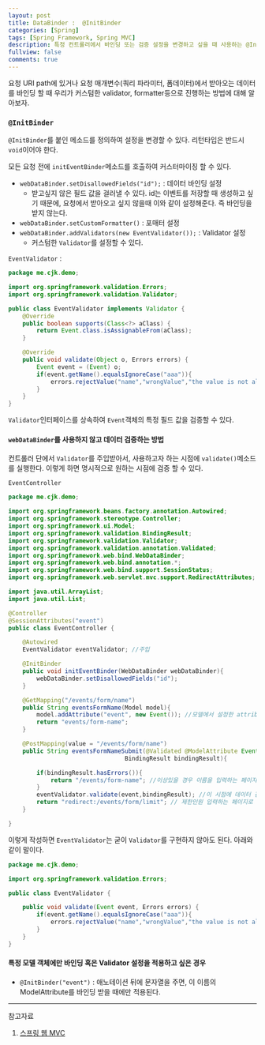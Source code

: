 ```yaml
---
layout: post
title: DataBinder :  @InitBinder
categories: [Spring]
tags: [Spring Framework, Spring MVC]
description: 특정 컨트롤러에서 바인딩 또는 검증 설정을 변경하고 싶을 때 사용하는 @InitBinder
fullview: false
comments: true
---
```


요청 URI path에 있거나 요청 매개변수(쿼리 파라미터, 폼데이터)에서 받아오는 데이터를 바인딩 할 때 우리가 커스텀한 validator, formatter등으로 진행하는 방법에 대해 알아보자.

### `@InitBinder`

`@InitBinder`를 붙인 메소드를 정의하여 설정을 변경할 수 있다. 리턴타입은 반드시 `void`이어야 한다.

모든 요청 전에 `initEventBinder`메소드를 호출하여 커스터마이징 할 수 있다.

* `webDataBinder.setDisallowedFields("id");` : 데이터 바인딩 설정
	* 받고싶지 않은 필드 값을 걸러낼 수 있다. id는 이벤트를 저장할 때 생성하고 싶기 때문에, 요청에서 받아오고 싶지 않을때 이와 같이 설정해준다. 즉 바인딩을 받지 않는다.
* `webDataBinder.setCustomFormatter()` : 포매터 설정
* `webDataBinder.addValidators(new EventValidator());` : Validator 설정
	* 커스텀한 `Validator`를 설정할 수 있다.

`EventValidator` : 

```java
package me.cjk.demo;

import org.springframework.validation.Errors;
import org.springframework.validation.Validator;

public class EventValidator implements Validator {
    @Override
    public boolean supports(Class<?> aClass) {
        return Event.class.isAssignableFrom(aClass);
    }

    @Override
    public void validate(Object o, Errors errors) {
        Event event = (Event) o;
        if(event.getName().equalsIgnoreCase("aaa")){
            errors.rejectValue("name","wrongValue","the value is not allowed");
        }
    }
}
```
`Validator`인터페이스를 상속하여 `Event`객체의 특정 필드 값을 검증할 수 있다.


#### `webDataBinder`를 사용하지 않고 데이터 검증하는 방법
컨트롤러 단에서 `Validator`를 주입받아서, 사용하고자 하는 시점에 `validate()`메소드를 실행한다. 이렇게 하면 명시적으로 원하는 시점에 검증 할 수 있다.

`EventController`

```java
package me.cjk.demo;

import org.springframework.beans.factory.annotation.Autowired;
import org.springframework.stereotype.Controller;
import org.springframework.ui.Model;
import org.springframework.validation.BindingResult;
import org.springframework.validation.Validator;
import org.springframework.validation.annotation.Validated;
import org.springframework.web.bind.WebDataBinder;
import org.springframework.web.bind.annotation.*;
import org.springframework.web.bind.support.SessionStatus;
import org.springframework.web.servlet.mvc.support.RedirectAttributes;

import java.util.ArrayList;
import java.util.List;

@Controller
@SessionAttributes("event")
public class EventController {

    @Autowired
    EventValidator eventValidator; //주입

    @InitBinder
    public void initEventBinder(WebDataBinder webDataBinder){
        webDataBinder.setDisallowedFields("id");
    }

    @GetMapping("/events/form/name")
    public String eventsFormName(Model model){
        model.addAttribute("event", new Event()); //모델에서 설정한 attribute 중에 SessionAttributes에서 설정한 이름과 동일한 것이 있다면 세션 속성으로 넣는다.
        return "events/form-name";
    }

    @PostMapping(value = "/events/form/name")
    public String eventsFormNameSubmit(@Validated @ModelAttribute Event event,
                                 BindingResult bindingResult){

        if(bindingResult.hasErrors()){
            return "/events/form-name"; //이상있을 경우 이름을 입력하는 페이지로 다시 이동
        }
        eventValidator.validate(event,bindingResult); //이 시점에 데이터 검증 진행
        return "redirect:/events/form/limit"; // 제한인원 입력하는 페이지로 이동
    }

}
```
이렇게 작성하면 `EventValidator`는 굳이 `Validator`를 구현하지 않아도 된다. 아래와 같이 말이다. 

```java
package me.cjk.demo;

import org.springframework.validation.Errors;

public class EventValidator {

    public void validate(Event event, Errors errors) {
        if(event.getName().equalsIgnoreCase("aaa")){
            errors.rejectValue("name","wrongValue","the value is not allowed");
        }
    }
}
```
#### 특정 모델 객체에만 바인딩 혹은 Validator 설정을 적용하고 싶은 경우
* `@InitBinder("event")` : 애노테이션 뒤에  문자열을 주면, 이 이름의 ModelAttribute를 바인딩 받을 때에만 적용된다.

***
참고자료

1. [스프링 웹 MVC](https://inf.run/dJFi)
